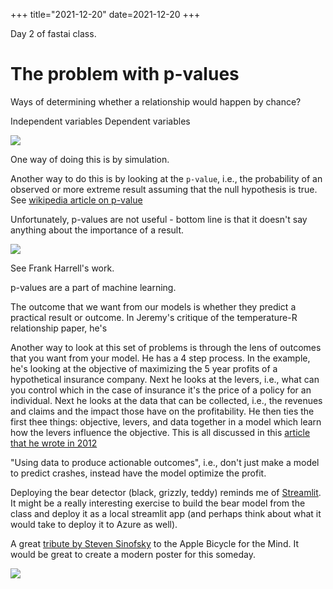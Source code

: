+++
title="2021-12-20"
date=2021-12-20
+++

Day 2 of fastai class.

# The problem with p-values

Ways of determining whether a relationship would happen by chance?

Independent variables
Dependent variables

![](2021-12-20/2021-12-20-11-30-44.png)

One way of doing this is by simulation.

Another way to do this is by looking at the `p-value`, i.e., the probability
of an observed or more extreme result assuming that the null hypothesis is
true. See [wikipedia article on
p-value](https://en.wikipedia.org/wiki/P-value)

Unfortunately, p-values are not useful - bottom line is that it doesn't say
anything about the importance of a result.

![](2021-12-20/2021-12-20-11-33-09.png)

See Frank Harrell's work.

p-values are a part of machine learning. 

The outcome that we want from our models is whether they predict a practical
result or outcome. In Jeremy's critique of the temperature-R relationship 
paper, he's 

Another way to look at this set of problems is through the lens of outcomes
that you want from your model. He has a 4 step process. In the example, he's
looking at the objective of maximizing the 5 year profits of a hypothetical
insurance company. Next he looks at the levers, i.e., what can you control
which in the case of insurance it's the price of a policy for an individual.
Next he looks at the data that can be collected, i.e., the revenues and claims
and the impact those have on the profitability. He then ties the first thee
things: objective, levers, and data together in a model which learn how the
levers influence the objective. This is all discussed in this [article that he
wrote in
2012](https://www.oreilly.com/radar/drivetrain-approach-data-products/)

"Using data to produce actionable outcomes", i.e., don't just make a model to 
predict crashes, instead have the model optimize the profit.

Deploying the bear detector (black, grizzly, teddy) reminds me of
[Streamlit](https://streamlit.io/). It might be a really interesting 
exercise to build the bear model from the class and deploy it as a local
streamlit app (and perhaps think about what it would take to deploy it to
Azure as well).

A great [tribute by Steven
Sinofsky](https://medium.learningbyshipping.com/bicycle-121262546097) to the
Apple Bicycle for the Mind. It would be great to create a modern poster for
this someday.

![](2021-12-20/2021-12-20-14-07-06.png)